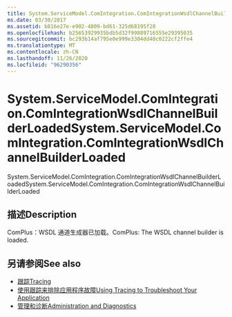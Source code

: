 ```yaml
---
title: System.ServiceModel.ComIntegration.ComIntegrationWsdlChannelBuilderLoaded
ms.date: 03/30/2017
ms.assetid: b816e27e-e902-4009-bd61-325d68195f28
ms.openlocfilehash: b25653929935bdb5d32f99889716555e29395035
ms.sourcegitcommit: bc293b14af795e0e999e3304dd40c0222cf2ffe4
ms.translationtype: MT
ms.contentlocale: zh-CN
ms.lasthandoff: 11/26/2020
ms.locfileid: "96290356"
---
```

# <a name="systemservicemodelcomintegrationcomintegrationwsdlchannelbuilderloaded"></a><span data-ttu-id="6dc48-102">System.ServiceModel.ComIntegration.ComIntegrationWsdlChannelBuilderLoaded</span><span class="sxs-lookup"><span data-stu-id="6dc48-102">System.ServiceModel.ComIntegration.ComIntegrationWsdlChannelBuilderLoaded</span></span>

<span data-ttu-id="6dc48-103">System.ServiceModel.ComIntegration.ComIntegrationWsdlChannelBuilderLoaded</span><span class="sxs-lookup"><span data-stu-id="6dc48-103">System.ServiceModel.ComIntegration.ComIntegrationWsdlChannelBuilderLoaded</span></span>  
  
## <a name="description"></a><span data-ttu-id="6dc48-104">描述</span><span class="sxs-lookup"><span data-stu-id="6dc48-104">Description</span></span>  

 <span data-ttu-id="6dc48-105">ComPlus：WSDL 通道生成器已加载。</span><span class="sxs-lookup"><span data-stu-id="6dc48-105">ComPlus: The WSDL channel builder is loaded.</span></span>  
  
## <a name="see-also"></a><span data-ttu-id="6dc48-106">另请参阅</span><span class="sxs-lookup"><span data-stu-id="6dc48-106">See also</span></span>

- [<span data-ttu-id="6dc48-107">跟踪</span><span class="sxs-lookup"><span data-stu-id="6dc48-107">Tracing</span></span>](index.md)
- [<span data-ttu-id="6dc48-108">使用跟踪来排除应用程序故障</span><span class="sxs-lookup"><span data-stu-id="6dc48-108">Using Tracing to Troubleshoot Your Application</span></span>](using-tracing-to-troubleshoot-your-application.md)
- [<span data-ttu-id="6dc48-109">管理和诊断</span><span class="sxs-lookup"><span data-stu-id="6dc48-109">Administration and Diagnostics</span></span>](../index.md)
